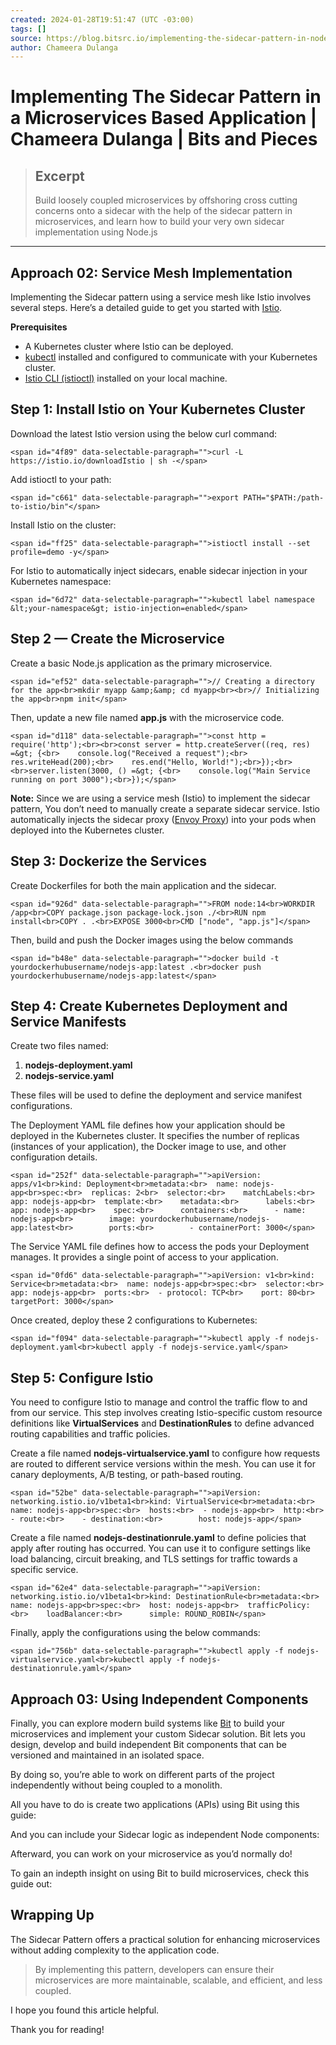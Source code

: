 ```yaml
---
created: 2024-01-28T19:51:47 (UTC -03:00)
tags: []
source: https://blog.bitsrc.io/implementing-the-sidecar-pattern-in-nodejs-2ec3954fe9b6
author: Chameera Dulanga
---
```


# Implementing The Sidecar Pattern in a Microservices Based Application | Chameera Dulanga | Bits and Pieces

> ## Excerpt
> Build loosely coupled microservices by offshoring cross cutting concerns onto a sidecar with the help of the sidecar pattern in microservices, and learn how to build your very own sidecar implementation using Node.js

---
## Approach 02: Service Mesh Implementation

Implementing the Sidecar pattern using a service mesh like Istio involves several steps. Here’s a detailed guide to get you started with [Istio](https://istio.io/).

**Prerequisites**

-   A Kubernetes cluster where Istio can be deployed.
-   [kubectl](https://kubernetes.io/docs/reference/kubectl/) installed and configured to communicate with your Kubernetes cluster.
-   [Istio CLI (istioctl)](https://istio.io/latest/docs/ops/diagnostic-tools/istioctl/) installed on your local machine.

## **Step 1: Install Istio on Your Kubernetes Cluster**

Download the latest Istio version using the below curl command:

```
<span id="4f89" data-selectable-paragraph="">curl -L https://istio.io/downloadIstio | sh -</span>
```

Add istioctl to your path:

```
<span id="c661" data-selectable-paragraph="">export PATH="$PATH:/path-to-istio/bin"</span>
```

Install Istio on the cluster:

```
<span id="ff25" data-selectable-paragraph="">istioctl install --set profile=demo -y</span>
```

For Istio to automatically inject sidecars, enable sidecar injection in your Kubernetes namespace:

```
<span id="6d72" data-selectable-paragraph="">kubectl label namespace &lt;your-namespace&gt; istio-injection=enabled</span>
```

## **Step 2 — Create the Microservice**

Create a basic Node.js application as the primary microservice.

```
<span id="ef52" data-selectable-paragraph="">// Creating a directory for the app<br>mkdir myapp &amp;&amp; cd myapp<br><br>// Initializing the app<br>npm init</span>
```

Then, update a new file named **app.js** with the microservice code.

```
<span id="d118" data-selectable-paragraph="">const http = require('http');<br><br>const server = http.createServer((req, res) =&gt; {<br>    console.log("Received a request");<br>    res.writeHead(200);<br>    res.end("Hello, World!");<br>});<br><br>server.listen(3000, () =&gt; {<br>    console.log("Main Service running on port 3000");<br>});</span>
```

**Note:** Since we are using a service mesh (Istio) to implement the sidecar pattern, You don’t need to manually create a separate sidecar service. Istio automatically injects the sidecar proxy ([Envoy Proxy](https://www.envoyproxy.io/)) into your pods when deployed into the Kubernetes cluster.

## **Step 3: Dockerize the Services**

Create Dockerfiles for both the main application and the sidecar.

```
<span id="926d" data-selectable-paragraph="">FROM node:14<br>WORKDIR /app<br>COPY package.json package-lock.json ./<br>RUN npm install<br>COPY . .<br>EXPOSE 3000<br>CMD ["node", "app.js"]</span>
```

Then, build and push the Docker images using the below commands

```
<span id="b48e" data-selectable-paragraph="">docker build -t yourdockerhubusername/nodejs-app:latest .<br>docker push yourdockerhubusername/nodejs-app:latest</span>
```

## **Step 4: Create Kubernetes Deployment and Service Manifests**

Create two files named:

1.  **nodejs-deployment.yaml**
2.  **nodejs-service.yaml**

These files will be used to define the deployment and service manifest configurations.

The Deployment YAML file defines how your application should be deployed in the Kubernetes cluster. It specifies the number of replicas (instances of your application), the Docker image to use, and other configuration details.

```
<span id="252f" data-selectable-paragraph="">apiVersion: apps/v1<br>kind: Deployment<br>metadata:<br>  name: nodejs-app<br>spec:<br>  replicas: 2<br>  selector:<br>    matchLabels:<br>      app: nodejs-app<br>  template:<br>    metadata:<br>      labels:<br>        app: nodejs-app<br>    spec:<br>      containers:<br>      - name: nodejs-app<br>        image: yourdockerhubusername/nodejs-app:latest<br>        ports:<br>        - containerPort: 3000</span>
```

The Service YAML file defines how to access the pods your Deployment manages. It provides a single point of access to your application.

```
<span id="0fd6" data-selectable-paragraph="">apiVersion: v1<br>kind: Service<br>metadata:<br>  name: nodejs-app<br>spec:<br>  selector:<br>    app: nodejs-app<br>  ports:<br>  - protocol: TCP<br>    port: 80<br>    targetPort: 3000</span>
```

Once created, deploy these 2 configurations to Kubernetes:

```
<span id="f094" data-selectable-paragraph="">kubectl apply -f nodejs-deployment.yaml<br>kubectl apply -f nodejs-service.yaml</span>
```

## **Step 5: Configure Istio**

You need to configure Istio to manage and control the traffic flow to and from our service. This step involves creating Istio-specific custom resource definitions like **VirtualServices** and **DestinationRules** to define advanced routing capabilities and traffic policies.

Create a file named **nodejs-virtualservice.yaml** to configure how requests are routed to different service versions within the mesh. You can use it for canary deployments, A/B testing, or path-based routing.

```
<span id="52be" data-selectable-paragraph="">apiVersion: networking.istio.io/v1beta1<br>kind: VirtualService<br>metadata:<br>  name: nodejs-app<br>spec:<br>  hosts:<br>  - nodejs-app<br>  http:<br>  - route:<br>    - destination:<br>        host: nodejs-app</span>
```

Create a file named **nodejs-destinationrule.yaml** to define policies that apply after routing has occurred. You can use it to configure settings like load balancing, circuit breaking, and TLS settings for traffic towards a specific service.

```
<span id="62e4" data-selectable-paragraph="">apiVersion: networking.istio.io/v1beta1<br>kind: DestinationRule<br>metadata:<br>  name: nodejs-app<br>spec:<br>  host: nodejs-app<br>  trafficPolicy:<br>    loadBalancer:<br>      simple: ROUND_ROBIN</span>
```

Finally, apply the configurations using the below commands:

```
<span id="756b" data-selectable-paragraph="">kubectl apply -f nodejs-virtualservice.yaml<br>kubectl apply -f nodejs-destinationrule.yaml</span>
```

## Approach 03: Using Independent Components

Finally, you can explore modern build systems like [Bit](https://bit.dev/) to build your microservices and implement your custom Sidecar solution. Bit lets you design, develop and build independent Bit components that can be versioned and maintained in an isolated space.

By doing so, you’re able to work on different parts of the project independently without being coupled to a monolith.

All you have to do is create two applications (APIs) using Bit using this guide:

And you can include your Sidecar logic as independent Node components:

Afterward, you can work on your microservice as you’d normally do!

To gain an indepth insight on using Bit to build microservices, check this guide out:

## Wrapping Up

The Sidecar Pattern offers a practical solution for enhancing microservices without adding complexity to the application code.

> By implementing this pattern, developers can ensure their microservices are more maintainable, scalable, and efficient, and less coupled.

I hope you found this article helpful.

Thank you for reading!

